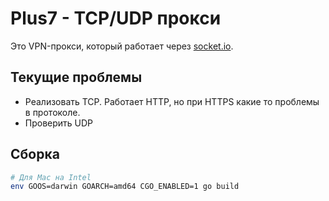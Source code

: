 # Plus7 - TCP/UDP прокси

Это VPN-прокси, который работает через [socket.io](https://socket.io/).

## Текущие проблемы

- Реализовать TCP. Работает HTTP, но при HTTPS какие то проблемы в протоколе.
- Проверить UDP

## Сборка

```sh
# Для Mac на Intel
env GOOS=darwin GOARCH=amd64 CGO_ENABLED=1 go build
```
